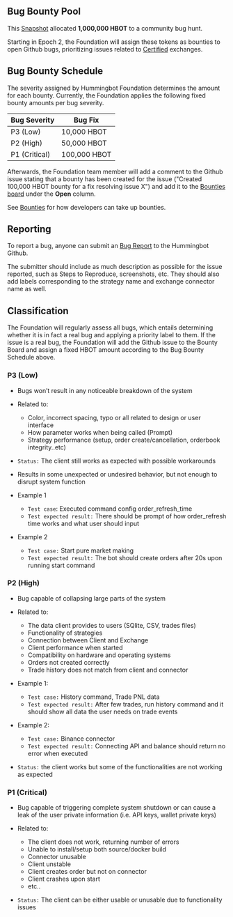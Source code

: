 ## Bug Bounty Pool

This [Snapshot](https://snapshot.org/#/hbot.eth/proposal/0x1fdb9a1ce7f3198c05711564dccad8dfbe9468078a77bc10647e80c30d49dd64) allocated **1,000,000 HBOT** to a community bug hunt.

Starting in Epoch 2, the Foundation will assign these tokens as bounties to open Github bugs, prioritizing issues related to [Certified](/maintenance/certification) exchanges.

## Bug Bounty Schedule

The severity assigned by Hummingbot Foundation determines the amount for each bounty. Currently, the Foundation applies the following fixed bounty amounts per bug severity.

| Bug Severity  | Bug Fix      |
| -----------   | ------------ | 
| P3 (Low)      |  10,000 HBOT |
| P2 (High)      | 50,000 HBOT |
| P1 (Critical)  | 100,000 HBOT |

Afterwards, the Foundation team member will add a comment to the Github issue stating that a bounty has been created for the issue ("Created 100,000 HBOT bounty for a fix resolving issue X") and add it to the [Bounties board](https://github.com/orgs/hummingbot/projects/7/views/1) under the **Open** column.

See [Bounties](/maintenance/bounties) for how developers can take up bounties.

## Reporting

To report a bug, anyone can submit an [Bug Report](https://github.com/hummingbot/hummingbot/issues/new?assignees=&labels=bug&template=bug_report.md&title=) to the Hummingbot Github. 

The submitter should include as much description as possible for the issue reported, such as Steps to Reproduce, screenshots, etc. They should also add labels corresponding to the strategy name and exchange connector name as well.

## Classification

The Foundation will regularly assess all bugs, which entails determining whether it is in fact a real bug and applying a priority label to them. If the issue is a real bug, the Foundation will add the Github issue to the Bounty Board and assign a fixed HBOT amount according to the Bug Bounty Schedule above.

### P3 (Low)

* Bugs won’t result in any noticeable breakdown of the system

* Related to:
    - Color, incorrect spacing, typo or all related to design or user interface 
    - How parameter works when being called (Prompt)
    - Strategy performance (setup, order create/cancellation, orderbook integrity..etc)

* `Status:` The client still works as expected with possible workarounds

* Results in some unexpected or undesired behavior, but not enough to disrupt system function

* Example 1
    * `Test case`: Executed command config order_refresh_time
    * `Test expected result:` There should be prompt of how order_refresh time works and what user should input

* Example 2
    * `Test case:` Start pure market making
    * `Test expected result:` The bot should create orders after 20s upon running start command

### P2 (High)

* Bug capable of collapsing large parts of the system

* Related to:
    - The data client provides to users (SQlite, CSV, trades files)
    - Functionality of strategies
    - Connection between Client and Exchange 
    - Client performance when started
    - Compatibility on hardware and operating systems
    - Orders not created correctly
    - Trade history does not match from client and connector

* Example 1:
    * `Test case:` History command, Trade PNL data
    * `Test expected result:` After few trades, run history command and it should show all data the user needs on trade events

* Example 2: 
    * `Test case:` Binance connector
    * `Test expected result:` Connecting API and balance should return no error when executed

* `Status:` the client works but some of the functionalities are not working as expected

### P1 (Critical)

* Bug capable of triggering complete system shutdown or can cause a leak of the user private information (i.e. API keys, wallet private keys)

* Related to:
    - The client does not work, returning number of errors
   - Unable to install/setup both source/docker build
    - Connector unusable
    - Client unstable 
   - Client  creates order but not on connector
   - Client crashes upon start
   - etc..

* `Status:` The client can be either usable or unusable due to functionality issues
